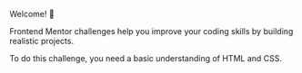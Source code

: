 Welcome! 👋


Frontend Mentor challenges help you improve your coding skills by building realistic projects.

To do this challenge, you need a basic understanding of HTML and CSS.
